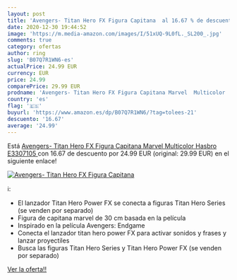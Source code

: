 ```yaml
---
layout: post
title: 'Avengers- Titan Hero FX Figura Capitana  al 16.67 % de descuento'
date: 2020-12-30 19:44:52
image: 'https://m.media-amazon.com/images/I/51xUQ-9L0fL._SL200_.jpg'
comments: true
category: ofertas
author: ring
slug: 'B07Q7R1WN6-es'
actualPrice: 24.99 EUR
currency: EUR
price: 24.99
comparePrice: 29.99 EUR
prodname: 'Avengers- Titan Hero FX Figura Capitana Marvel  Multicolor  Hasbro E3307105 '
country: 'es'
flag: '🇪🇸'
buyurl: 'https://www.amazon.es/dp/B07Q7R1WN6/?tag=tolees-21'
descuento: '16.67'
average: '24.99'
---
```


Está [Avengers- Titan Hero FX Figura Capitana Marvel  Multicolor  Hasbro E3307105 ](https://www.amazon.es/dp/B07Q7R1WN6/?tag=tolees-21) con 16.67 de descuento por 24.99 EUR (original: 29.99 EUR) en el siguiente enlace!

[![Avengers- Titan Hero FX Figura Capitana ](https://m.media-amazon.com/images/I/51xUQ-9L0fL._SL200_.jpg)](https://www.amazon.es/dp/B07Q7R1WN6/?tag=tolees-21)

ℹ️:

- El lanzador Titan Hero Power FX se conecta a figuras Titan Hero Series (se venden por separado)
- Figura de capitana marvel de 30 cm basada en la película
- Inspirado en la película Avengers: Endgame
- Conecta el lanzador titan hero power FX para activar sonidos y frases y lanzar proyectiles
- Busca las figuras Titan Hero Series y Titan Hero Power FX (se venden por separado)

[Ver la oferta!!](https://www.amazon.es/dp/B07Q7R1WN6/?tag=tolees-21)
